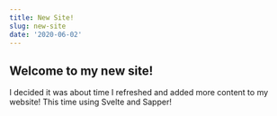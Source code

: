 ```yaml
---
title: New Site!
slug: new-site
date: '2020-06-02'
---
```


## Welcome to my new site!

I decided it was about time I refreshed and added more content to my website!
This time using Svelte and Sapper!
